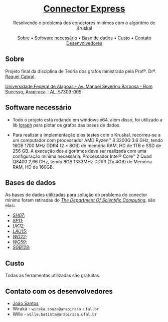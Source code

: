 <h1 align="center">
    <a href="https://github.com/eu-joao/Connector-Express">Connector Express</a>
</h1>
<p align="center">Resolvendo o problema dos conectores mínimos com o algoritmo de Kruskal</p>

<p align="center">
 <a href="https://github.com/eu-joao/Connector-Express#sobre">Sobre</a> •
 <a href="https://github.com/eu-joao/Connector-Express#software-necess%C3%A1rio">Software necessário</a> •  
 <a href="https://github.com/eu-joao/Connector-Express#bases-de-dados">Base de dados</a> • 
 <a href="https://github.com/eu-joao/Connector-Express#custo">Custo</a> • 
 <a href="https://github.com/eu-joao/Connector-Express#contato-com-os-desenvolvedores">Contato Desenvolvedores</a>
</p>

## Sobre
Projeto final da disciplina de Teoria dos grafos ministrada pela Profª. Drª. [Raquel Cabral](http://lattes.cnpq.br/0319343616289472).

[Universidade Federal de Alagoas - Av. Manoel Severino Barbosa - Bom Sucesso, Arapiraca - AL, 57309-005](https://www.google.com/maps/place/UFAL,+Campus+de+Arapiraca/@-9.7013428,-36.6880506,18z/data=!4m5!3m4!1s0x0:0xc680c05ae30667fc!8m2!3d-9.7012582!4d-36.6873613!5m1!1e2).

## Software necessário
* Todo o projeto está rodando em windows x64, além disso, foi utilizado a lib [Igraph](https://igraph.org/python/) para plotar os grafos das bases de dados.

* Para realizar a implementação e os testes com o Kruskal, recorreu-se a um computador com processador AMD Ryzen™ 3 3200G 3.6 GHz, tendo 16GB 1700 MHz DDR4 (2 × 8GB) de memória RAM, HD de 1TB e SSD de 256 GB. A execução dos algoritmos deve ser realizada com uma configuração mínima necessária: Processador Intel® Core™ 2 Quad Q8400 2,66 GHz, tendo 8GB 1333MHz DDR3 (2x 4GB) de Memória RAM, HD de 160GB.

## Bases de dados
As bases de dados utilizadas para solução do problema do conector mínimo foram retiradas do [*The Department Of Scientific Computing*](https://people.sc.fsu.edu/~jburkardt/datasets/cities/cities.html), são elas:
 - [*SH07*](https://people.sc.fsu.edu/~jburkardt/datasets/cities/sh07_dist.txt);
 - [*SP11*](https://people.sc.fsu.edu/~jburkardt/datasets/cities/sp11_dist.txt);
 - [*UK12*](https://people.sc.fsu.edu/~jburkardt/datasets/cities/uk12_dist.txt);
 - [*LAU15*](https://people.sc.fsu.edu/~jburkardt/datasets/cities/lau15_dist.txt);
 - [*WG22*](https://people.sc.fsu.edu/~jburkardt/datasets/cities/wg22_dist.txt);
 - [*WG59*](https://people.sc.fsu.edu/~jburkardt/datasets/cities/wg59_dist.txt);
 - [*SGB128*](https://people.sc.fsu.edu/~jburkardt/datasets/cities/sgb128_dist.txt);

## Custo
Todas as ferramentas utilizadas são gratuitas.

## Contato com os desenvolvedores
* [João Santos](https://github.com/eu-joao)
* Wirakã - `wiraka.souza@arapiraca.ufal.br`
* Wille - `wille.batista@arapiraca.ufal.br`
